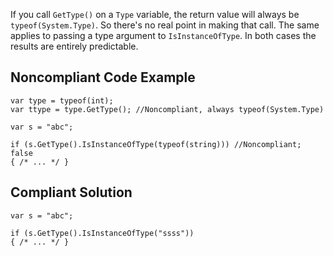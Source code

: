 
If you call `GetType()` on a `Type` variable, the return value will always be `typeof(System.Type)`. So there's no real point in making that call. The same applies to passing a type argument to `IsInstanceOfType`. In both cases the results are entirely predictable.

## Noncompliant Code Example


    var type = typeof(int);
    var ttype = type.GetType(); //Noncompliant, always typeof(System.Type)
    
    var s = "abc";
    
    if (s.GetType().IsInstanceOfType(typeof(string))) //Noncompliant; false
    { /* ... */ }


## Compliant Solution


    var s = "abc";
    
    if (s.GetType().IsInstanceOfType("ssss"))
    { /* ... */ }

